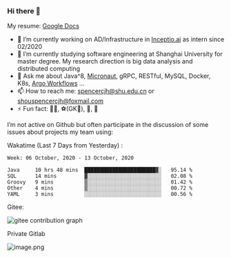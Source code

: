 ### Hi there 👋

My resume: [Google Docs](https://docs.google.com/document/d/1o7iQKDF-_HZUHg6cGiCSl6txrcuQ2tbQttHFFAUeRhc/edit?usp=sharing)

- 🔭 I’m currently working on AD/Infrastructure in [Inceptio.ai](https://www.inceptio.ai/) as intern since 02/2020
- 🌱 I’m currently studying software engineering at Shanghai University for master degree. My research direction is big data analysis and distributed computing
- 💬 Ask me about Java^8, [Micronaut](http://micronaut.io/), gRPC, RESTful, MySQL, Docker, K8s, [Argo Workflows](https://argoproj.github.io/argo/) ...
- 📫 How to reach me: spencercjh@shu.edu.cn or shouspencercjh@foxmail.com
- ⚡ Fun fact: 🚴‍♂️, ⚽(GK🥅), 🏓, 🏸

I’m not active on Github but often participate in the discussion of some issues about projects my team using:

Wakatime (Last 7 Days from Yesterday) :

<!--START_SECTION:waka-->
```text
Week: 06 October, 2020 - 13 October, 2020

Java     10 hrs 48 mins  ███████████████████████▓░   95.14 % 
SQL      14 mins         ▓░░░░░░░░░░░░░░░░░░░░░░░░   02.08 % 
Groovy   9 mins          ▒░░░░░░░░░░░░░░░░░░░░░░░░   01.42 % 
Other    4 mins          ▒░░░░░░░░░░░░░░░░░░░░░░░░   00.72 % 
YAML     3 mins          ░░░░░░░░░░░░░░░░░░░░░░░░░   00.56 % 
```
<!--END_SECTION:waka-->

Gitee:

![gitee contribution graph](https://i.loli.net/2020/08/04/gGf4lVtUxZ1nsae.png)

Private Gitlab

![image.png](https://i.loli.net/2020/08/28/iX5uhVyczxaG2Bn.png)
